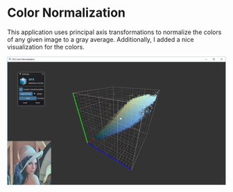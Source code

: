 # Color Normalization

This application uses principal axis transformations to normalize the colors of any given image to a gray average. Additionally, I added a nice visualization for the colors.

![](colnorm.png)